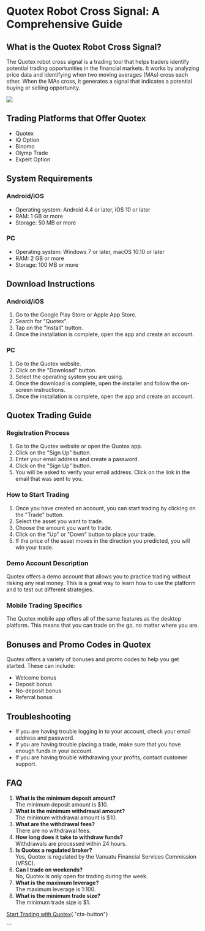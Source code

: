 # Quotex Robot Cross Signal: A Comprehensive Guide

## What is the Quotex Robot Cross Signal?

The Quotex robot cross signal is a trading tool that helps traders
identify potential trading opportunities in the financial markets. It
works by analyzing price data and identifying when two moving averages
(MAs) cross each other. When the MAs cross, it generates a signal that
indicates a potential buying or selling opportunity.

[![](https://static.quotex.io/files/4_en/300_250.jpg)](https://traff.sbs/brokerqxlid)

## Trading Platforms that Offer Quotex

-   Quotex
-   IQ Option
-   Binomo
-   Olymp Trade
-   Expert Option

## System Requirements

### Android/iOS

-   Operating system: Android 4.4 or later, iOS 10 or later
-   RAM: 1 GB or more
-   Storage: 50 MB or more

### PC

-   Operating system: Windows 7 or later, macOS 10.10 or later
-   RAM: 2 GB or more
-   Storage: 100 MB or more

## Download Instructions

### Android/iOS

1.  Go to the Google Play Store or Apple App Store.
2.  Search for "Quotex".
3.  Tap on the "Install" button.
4.  Once the installation is complete, open the app and create an
    account.

### PC

1.  Go to the Quotex website.
2.  Click on the "Download" button.
3.  Select the operating system you are using.
4.  Once the download is complete, open the installer and follow the
    on-screen instructions.
5.  Once the installation is complete, open the app and create an
    account.

## Quotex Trading Guide

### Registration Process

1.  Go to the Quotex website or open the Quotex app.
2.  Click on the "Sign Up" button.
3.  Enter your email address and create a password.
4.  Click on the "Sign Up" button.
5.  You will be asked to verify your email address. Click on the link in
    the email that was sent to you.

### How to Start Trading

1.  Once you have created an account, you can start trading by clicking
    on the "Trade" button.
2.  Select the asset you want to trade.
3.  Choose the amount you want to trade.
4.  Click on the "Up" or "Down" button to place your trade.
5.  If the price of the asset moves in the direction you predicted, you
    will win your trade.

### Demo Account Description

Quotex offers a demo account that allows you to practice trading without
risking any real money. This is a great way to learn how to use the
platform and to test out different strategies.

### Mobile Trading Specifics

The Quotex mobile app offers all of the same features as the desktop
platform. This means that you can trade on the go, no matter where you
are.

## Bonuses and Promo Codes in Quotex

Quotex offers a variety of bonuses and promo codes to help you get
started. These can include:

-   Welcome bonus
-   Deposit bonus
-   No-deposit bonus
-   Referral bonus

## Troubleshooting

-   If you are having trouble logging in to your account, check your
    email address and password.
-   If you are having trouble placing a trade, make sure that you have
    enough funds in your account.
-   If you are having trouble withdrawing your profits, contact customer
    support.

## FAQ

1.  **What is the minimum deposit amount?**\
    The minimum deposit amount is \$10.
2.  **What is the minimum withdrawal amount?**\
    The minimum withdrawal amount is \$10.
3.  **What are the withdrawal fees?**\
    There are no withdrawal fees.
4.  **How long does it take to withdraw funds?**\
    Withdrawals are processed within 24 hours.
5.  **Is Quotex a regulated broker?**\
    Yes, Quotex is regulated by the Vanuatu Financial Services
    Commission (VFSC).
6.  **Can I trade on weekends?**\
    No, Quotex is only open for trading during the week.
7.  **What is the maximum leverage?**\
    The maximum leverage is 1:100.
8.  **What is the minimum trade size?**\
    The minimum trade size is \$1.

[Start Trading with
Quotex](\%22https://traff.sbs/brokerqxlid\%22){."cta-button"}

\`\`\`


